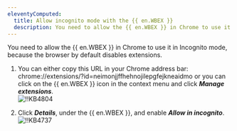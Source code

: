 ```yaml
---
eleventyComputed:
  title: Allow incognito mode with the {{ en.WBEX }}
  description: You need to allow the {{ en.WBEX }} in Chrome to use it in Incognito mode, because the browser by default disables extensions.
---
```

You need to allow the {{ en.WBEX }} in Chrome to use it in Incognito mode, because the browser by default disables extensions.

1. You can either copy this URL in your Chrome address bar: chrome://extensions/?id=neimonjjffhehnojilepgfejkneaidmo or you can click on the {{ en.WBEX }} icon in the context menu and click ***Manage extensions***.  
![!!KB4804](https://webdevolutions.azureedge.net/docs/en/kb/KB4804.png)

1. Click ***Details***, under the {{ en.WBEX }}, and enable ***Allow in incognito***.  
![!!KB4737](https://webdevolutions.azureedge.net/docs/en/kb/KB4737.png)
